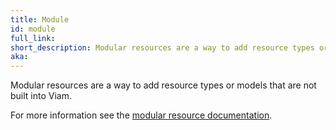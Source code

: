 ```yaml
---
title: Module
id: module
full_link:
short_description: Modular resources are a way to add resource types or models that are not built into Viam.
aka:
---
```


Modular resources are a way to add resource types or models that are not built into Viam.

For more information see the [modular resource documentation](/program/extend/modular-resources/#add-a-module-to-your-robot-configuration).
